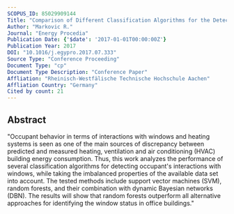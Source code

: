 ```yaml
---
SCOPUS_ID: 85029909144
Title: "Comparison of Different Classification Algorithms for the Detection of User's Interaction with Windows in Office Buildings"
Author: "Markovic R."
Journal: "Energy Procedia"
Publication Date: {'$date': '2017-01-01T00:00:00Z'}
Publication Year: 2017
DOI: "10.1016/j.egypro.2017.07.333"
Source Type: "Conference Proceeding"
Document Type: "cp"
Document Type Description: "Conference Paper"
Affliation: "Rheinisch-Westfälische Technische Hochschule Aachen"
Affliation Country: "Germany"
Cited by count: 21
---
```


## Abstract
"Occupant behavior in terms of interactions with windows and heating systems is seen as one of the main sources of discrepancy between predicted and measured heating, ventilation and air conditioning (HVAC) building energy consumption. Thus, this work analyzes the performance of several classification algorithms for detecting occupant's interactions with windows, while taking the imbalanced properties of the available data set into account. The tested methods include support vector machines (SVM), random forests, and their combination with dynamic Bayesian networks (DBN). The results will show that random forests outperform all alternative approaches for identifying the window status in office buildings."
